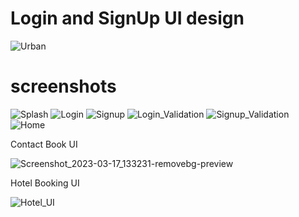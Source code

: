 # Login and SignUp UI design

![Urban](https://user-images.githubusercontent.com/124342493/225305443-4c4cc5b6-9d83-4c9d-971e-33fb3c8a50f8.png)

# screenshots

![Splash](https://user-images.githubusercontent.com/124342493/225305582-97c2d579-4983-4f8a-8f93-8337f1d9517a.png)
![Login](https://user-images.githubusercontent.com/124342493/225305589-88f7ae02-38cb-4344-a040-98628490bbe5.png)
![Signup](https://user-images.githubusercontent.com/124342493/225305613-aa54d195-292e-43e0-80fe-e4b53bc9e775.png)
![Login_Validation](https://user-images.githubusercontent.com/124342493/225305628-2335d3a6-5845-47d5-8bf3-0e36cd51aef2.png)
![Signup_Validation](https://user-images.githubusercontent.com/124342493/225305650-b062757f-29be-4d1f-9266-ba2ac30e0ffc.png)
![Home](https://user-images.githubusercontent.com/124342493/225305675-85da9a26-3751-402d-bd5e-b08c0bd19c25.png)


Contact Book UI

![Screenshot_2023-03-17_133231-removebg-preview](https://user-images.githubusercontent.com/124342493/225848356-08267ad5-7fde-45b0-a590-e44f0f8d8772.png)

Hotel Booking UI

![Hotel_UI](https://user-images.githubusercontent.com/124342493/228221646-aa070c2e-2bf7-433b-96c2-826163445b7d.png)
